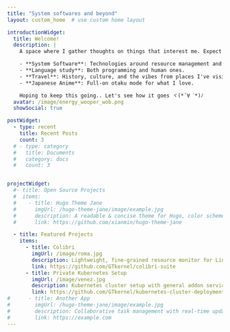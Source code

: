 ```yaml
---
title: "System softwares and beyond"
layout: custom_home  # use custom home layout

introductionWidget:
  title: Welcome!
  description: |
    A space where I gather thoughts on things that interest me. Expect posts on:

    - **System Software**: Technologies around resource management and container orchestration.
    - **Language study**: Both programming and human ones.
    - **Travel**: History, culture, and the vibes from places I've visited.
    - **Japanese Anime**: Full-on otaku mode for what I love.

    Hoping to keep this going.. Let's see how it goes ヾ(*´∀ ˋ*)ﾉ
  avatar: /image/energy_wooper_wob.png
  showSocial: true

postWidget:
  - type: recent
    title: Recent Posts
    count: 3
  # - type: category
  #   title: Documents
  #   category: docs
  #   count: 3


projectWidget:
  #- title: Open Source Projects
  #  items:
  #    - title: Hugo Theme Jane
  #      imgUrl: /hugo-theme-jane/image/example.jpg
  #      description: A readable & concise theme for Hugo, color schemes to choose, easy to personalize. Working well since 2018.
  #      link: https://github.com/xianmin/hugo-theme-jane

  - title: Featured Projects
    items:
      - title: Colibri
        imgUrl: /image/roma.jpg
        description: Lightweight, fine-grained resource monitor for Linux container.
        link: https://github.com/GTkernel/colibri-suite
      - title: Private Kubernetes Setup
        imgUrl: /image/venez.jpg
        description: Kubernetes cluster setup with general addon services.
        link: https://github.com/GTkernel/kubernetes-cluster-deployment
#      - title: Another App
#        imgUrl: /hugo-theme-jane/image/example.jpg
#        description: Collaborative task management with real-time updates.
#        link: https://example.com
---
```

